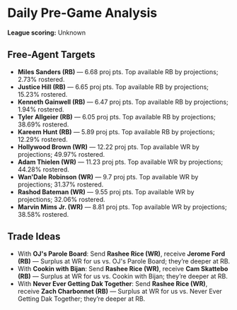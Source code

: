 # Daily Pre-Game Analysis
**League scoring:** Unknown

## Free-Agent Targets
- **Miles Sanders (RB)** — 6.68 proj pts. Top available RB by projections; 2.73% rostered.
- **Justice Hill (RB)** — 6.65 proj pts. Top available RB by projections; 15.23% rostered.
- **Kenneth Gainwell (RB)** — 6.47 proj pts. Top available RB by projections; 1.94% rostered.
- **Tyler Allgeier (RB)** — 6.05 proj pts. Top available RB by projections; 38.69% rostered.
- **Kareem Hunt (RB)** — 5.89 proj pts. Top available RB by projections; 12.29% rostered.
- **Hollywood Brown (WR)** — 12.22 proj pts. Top available WR by projections; 49.97% rostered.
- **Adam Thielen (WR)** — 11.23 proj pts. Top available WR by projections; 44.28% rostered.
- **Wan'Dale Robinson (WR)** — 9.7 proj pts. Top available WR by projections; 31.37% rostered.
- **Rashod Bateman (WR)** — 9.55 proj pts. Top available WR by projections; 32.06% rostered.
- **Marvin Mims Jr. (WR)** — 8.81 proj pts. Top available WR by projections; 38.58% rostered.

## Trade Ideas
- With **OJ's Parole Board**: Send **Rashee Rice (WR)**, receive **Jerome Ford (RB)** — Surplus at WR for us vs. OJ's Parole Board; they’re deeper at RB.
- With **Cookin with Bijan**: Send **Rashee Rice (WR)**, receive **Cam Skattebo (RB)** — Surplus at WR for us vs. Cookin with Bijan; they’re deeper at RB.
- With **Never Ever Getting Dak Together**: Send **Rashee Rice (WR)**, receive **Zach Charbonnet (RB)** — Surplus at WR for us vs. Never Ever Getting Dak Together; they’re deeper at RB.
